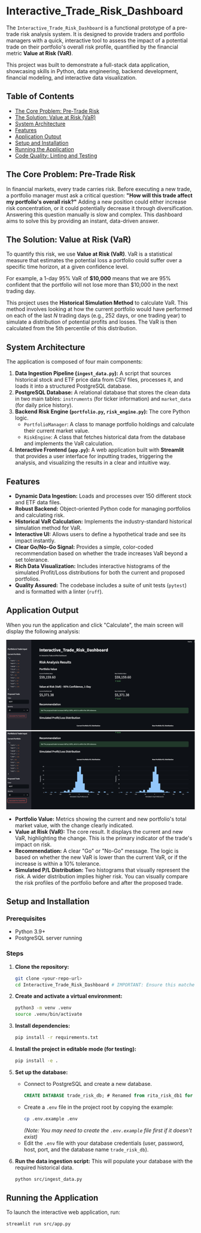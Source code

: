# Interactive_Trade_Risk_Dashboard

The `Interactive_Trade_Risk_Dashboard` is a functional prototype of a pre-trade risk analysis system. It is designed to provide traders and portfolio managers with a quick, interactive tool to assess the impact of a potential trade on their portfolio's overall risk profile, quantified by the financial metric **Value at Risk (VaR)**.

This project was built to demonstrate a full-stack data application, showcasing skills in Python, data engineering, backend development, financial modeling, and interactive data visualization.

## Table of Contents
- [The Core Problem: Pre-Trade Risk](#the-core-problem-pre-trade-risk)
- [The Solution: Value at Risk (VaR)](#the-solution-value-at-risk-var)
- [System Architecture](#system-architecture)
- [Features](#features)
- [Application Output](#application-output)
- [Setup and Installation](#setup-and-installation)
- [Running the Application](#running-the-application)
- [Code Quality: Linting and Testing](#code-quality-linting-and-testing)

## The Core Problem: Pre-Trade Risk

In financial markets, every trade carries risk. Before executing a new trade, a portfolio manager must ask a critical question: **"How will this trade affect my portfolio's overall risk?"** Adding a new position could either increase risk concentration, or it could potentially decrease it through diversification. Answering this question manually is slow and complex. This dashboard aims to solve this by providing an instant, data-driven answer. 

## The Solution: Value at Risk (VaR)

To quantify this risk, we use **Value at Risk (VaR)**. VaR is a statistical measure that estimates the potential loss a portfolio could suffer over a specific time horizon, at a given confidence level.

For example, a 1-day 95% VaR of **$10,000** means that we are 95% confident that the portfolio will not lose more than $10,000 in the next trading day.

This project uses the **Historical Simulation Method** to calculate VaR. This method involves looking at how the current portfolio would have performed on each of the last *N* trading days (e.g., 252 days, or one trading year) to simulate a distribution of potential profits and losses. The VaR is then calculated from the 5th percentile of this distribution.

## System Architecture

The application is composed of four main components:

1.  **Data Ingestion Pipeline (`ingest_data.py`):** A script that sources historical stock and ETF price data from CSV files, processes it, and loads it into a structured PostgreSQL database.
2.  **PostgreSQL Database:** A relational database that stores the clean data in two main tables: `instruments` (for ticker information) and `market_data` (for daily price history).
3.  **Backend Risk Engine (`portfolio.py`, `risk_engine.py`):** The core Python logic.
    * `PortfolioManager`: A class to manage portfolio holdings and calculate their current market value.
    * `RiskEngine`: A class that fetches historical data from the database and implements the VaR calculation.
4.  **Interactive Frontend (`app.py`):** A web application built with **Streamlit** that provides a user interface for inputting trades, triggering the analysis, and visualizing the results in a clear and intuitive way.

## Features

* **Dynamic Data Ingestion:** Loads and processes over 150 different stock and ETF data files.
* **Robust Backend:** Object-oriented Python code for managing portfolios and calculating risk.
* **Historical VaR Calculation:** Implements the industry-standard historical simulation method for VaR.
* **Interactive UI:** Allows users to define a hypothetical trade and see its impact instantly.
* **Clear Go/No-Go Signal:** Provides a simple, color-coded recommendation based on whether the trade increases VaR beyond a set tolerance.
* **Rich Data Visualization:** Includes interactive histograms of the simulated Profit/Loss distributions for both the current and proposed portfolios.
* **Quality Assured:** The codebase includes a suite of unit tests (`pytest`) and is formatted with a linter (`ruff`).

## Application Output

When you run the application and click "Calculate", the main screen will display the following analysis:

![Dashboard Screenshot](./screenshots/ss_1.png)
![Dashboard Screenshot](./screenshots/ss_2.png)

* **Portfolio Value:** Metrics showing the current and new portfolio's total market value, with the change clearly indicated.
* **Value at Risk (VaR):** The core result. It displays the current and new VaR, highlighting the change. This is the primary indicator of the trade's impact on risk.
* **Recommendation:** A clear "Go" or "No-Go" message. The logic is based on whether the new VaR is lower than the current VaR, or if the increase is within a 10% tolerance.
* **Simulated P/L Distribution:** Two histograms that visually represent the risk. A wider distribution implies higher risk. You can visually compare the risk profiles of the portfolio before and after the proposed trade.

## Setup and Installation

### Prerequisites
* Python 3.9+
* PostgreSQL server running

### Steps
1.  **Clone the repository:**
    ```bash
    git clone <your-repo-url>
    cd Interactive_Trade_Risk_Dashboard # IMPORTANT: Ensure this matches your actual repository name after renaming
    ```

2.  **Create and activate a virtual environment:**
    ```bash
    python3 -m venv .venv
    source .venv/bin/activate
    ```

3.  **Install dependencies:**
    ```bash
    pip install -r requirements.txt
    ```

4.  **Install the project in editable mode (for testing):**
    ```bash
    pip install -e .
    ```

5.  **Set up the database:**
    * Connect to PostgreSQL and create a new database.
        ```sql
        CREATE DATABASE trade_risk_db; # Renamed from rita_risk_db1 for consistency
        ```
    * Create a `.env` file in the project root by copying the example:
        ```bash
        cp .env.example .env
        ```
        *(Note: You may need to create the `.env.example` file first if it doesn't exist)*
    * Edit the `.env` file with your database credentials (user, password, host, port, and the database name `trade_risk_db`).

6.  **Run the data ingestion script:**
    This will populate your database with the required historical data.
    ```bash
    python src/ingest_data.py
    ```

## Running the Application

To launch the interactive web application, run:
```bash
streamlit run src/app.py